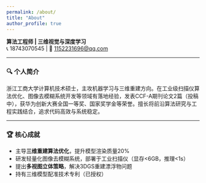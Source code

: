 ```yaml
---
permalink: /about/
title: "About"
author_profile: true
---
```


**算法工程师 | 三维视觉与深度学习**  
📞 18743070545 | 📧 1152231696@qq.com  

---

### 🔍 个人简介
浙江工商大学计算机技术硕士，主攻机器学习与三维重建方向。在工业级扫描仪算法优化、图像去模糊系统开发等领域有落地经验，发表CCF-A期刊论文2篇（投稿中），获华为创新大赛全国一等奖、国家奖学金等荣誉。擅长将前沿算法研究与工程实践结合，追求代码高效与系统稳定。

---

### 🏆 核心成就
- 主导**三维重建算法优化**，提升模型渲染质量20%
- 研发轻量化图像去模糊系统，部署于工业扫描仪（显存<6GB，推理<1s）
- 提出**多视图立体策略**，解决3DGS重建漂浮物问题
- 持有三维模型配准技术专利（已授权）
